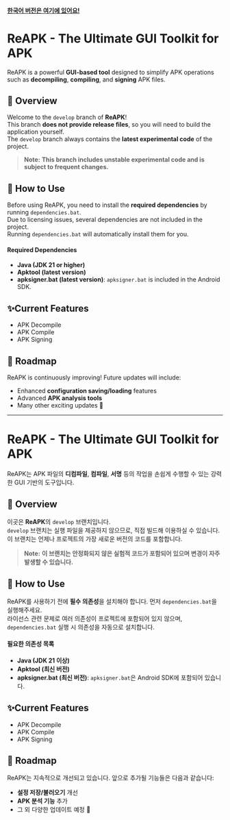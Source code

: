 #### [한국어 버전은 여기에 있어요!](https://github.com/Koharu0/ReAPK?tab=readme-ov-file#reapk---the-ultimate-gui-toolkit-for-apk-1)
# ReAPK - The Ultimate GUI Toolkit for APK
ReAPK is a powerful **GUI-based tool** designed to simplify APK operations such as **decompiling**, **compiling**, and **signing** APK files.

## 📖 Overview
Welcome to the `develop` branch of **ReAPK**!<br>
This branch **does not provide release files**, so you will need to build the application yourself.<br>
The `develop` branch always contains the **latest experimental code** of the project.

> **Note:** **This branch includes unstable experimental code and is subject to frequent changes.**
 
## 🚀 How to Use
Before using ReAPK, you need to install the **required dependencies** by running `dependencies.bat`.<br>
Due to licensing issues, several dependencies are not included in the project.<br>
Running `dependencies.bat` will automatically install them for you.

#### Required Dependencies
- **Java (JDK 21 or higher)**
- **Apktool (latest version)**
- **apksigner.bat (latest version)**: `apksigner.bat` is included in the Android SDK.

## ✨Current Features

- APK Decompile
- APK Compile
- APK Signing

## 🌟 Roadmap
ReAPK is continuously improving! Future updates will include:
- Enhanced **configuration saving/loading** features
- Advanced **APK analysis tools**
- Many other exciting updates 🚀
---
# ReAPK - The Ultimate GUI Toolkit for APK
ReAPK는 APK 파일의 **디컴파일**, **컴파일**, **서명** 등의 작업을 손쉽게 수행할 수 있는 강력한 GUI 기반의 도구입니다.

## 📖 Overview

이곳은 **ReAPK**의 `develop` 브랜치입니다.<br>`develop` 브랜치는 실행 파일을 제공하지 않으므로, 직접 빌드해 이용하실 수 있습니다.<br>이 브랜치는 언제나 프로젝트의 가장 새로운 버전의 코드를 포함합니다.

> **Note:** **이 브랜치는 안정화되지 않은 실험적 코드가 포함되어 있으며 변경이 자주 발생할 수 있습니다.**

## 🚀 How to Use
ReAPK를 사용하기 전에 **필수 의존성**을 설치해야 합니다.  먼저 `dependencies.bat`을 실행해주세요.<br>
라이선스 관련 문제로 여러 의존성이 프로젝트에 포함되어 있지 않으며, `dependencies.bat` 실행 시 의존성을 자동으로 설치합니다.<br>
#### 필요한 의존성 목록
- **Java (JDK 21 이상)**
- **Apktool (최신 버전)**
- **apksigner.bat (최신 버전)**: `apksigner.bat`은 Android SDK에 포함되어 있습니다.

## ✨Current Features

- APK Decompile
- APK Compile
- APK Signing

## 🌟 Roadmap
ReAPK는 지속적으로 개선되고 있습니다. 앞으로 추가될 기능들은 다음과 같습니다:
- **설정 저장/불러오기** 개선
- **APK 분석 기능** 추가
- 그 외 다양한 업데이트 예정 🚀
